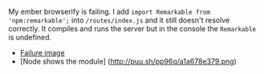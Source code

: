 My ember browserify is failing. I add `import Remarkable from 'npm:remarkable';` into `/routes/index.js` and it still doesn't resolve correctly. It compiles and runs the server but in the console the `Remarkable` is undefined.


* [Failure image](http://puu.sh/pp8Fr/765aca5a74.png)
* [Node shows the module] (http://puu.sh/pp96q/a1a678e379.png)

